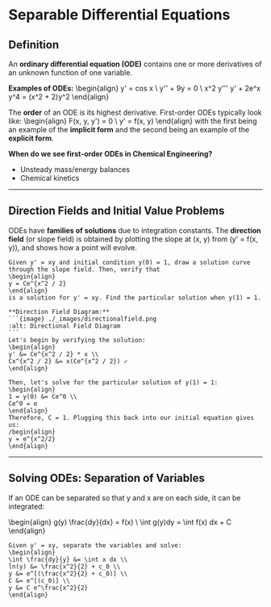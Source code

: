 # Separable Differential Equations
## Definition

An **ordinary differential equation (ODE)** contains one or more derivatives of an unknown function of one variable.

**Examples of ODEs:**
\begin{align} 
y' = cos x \\
y'' + 9y = 0 \\
x^2 y''' y' + 2e^x y^4 = (x^2 + 2)y^2
\end{align}
                                                                                                                  
The **order** of an ODE is its highest derivative. First-order ODEs typically look like:
\begin{align}
F(x, y, y') = 0 \\
y' = f(x, y)
\end{align}
with the first being an example of the **implicit form** and the second being an example of the **explicit form**.

**When do we see first-order ODEs in Chemical Engineering?**
- Unsteady mass/energy balances
- Chemical kinetics

---

## Direction Fields and Initial Value Problems

ODEs have **families of solutions** due to integration constants. The **direction field** (or slope field) is obtained by plotting the slope at (x, y) from (y' = f(x, y)), and shows how a point will evolve.

````{example} Initial Value Problem
Given y' = xy and initial condition y(0) = 1, draw a solution curve through the slope field. Then, verify that
\begin{align}
y = Ce^{x^2 / 2}
\end{align}
is a solution for y' = xy. Find the particular solution when y(1) = 1.

**Direction Field Diagram:**
```{image} ./_images/directionalfield.png
:alt: Directional Field Diagram
```
Let's begin by verifying the solution:
\begin{align}
y' &= Ce^{x^2 / 2} * x \\
Cx^{x^2 / 2} &= x(Ce^{x^2 / 2}) ✓
\end{align}

Then, let's solve for the particular solution of y(1) = 1:
\begin{align}
1 = y(0) &= Ce^0 \\
Ce^0 = e
\end{align}
Therefore, C = 1. Plugging this back into our initial equation gives us:
/begin{align}
y = e^{x^2/2}
\end{align}

````

___

## Solving ODEs: Separation of Variables

If an ODE can be separated so that y and x are on each side, it can be integrated:

\begin{align}
g(y) \frac{dy}{dx} = f(x) \\
\int g(y)dy = \int f(x) dx + C
\end{align}

````{example} Separation of Variables
Given y' = xy, separate the variables and solve:
\begin{align}
\int \frac{dy}{y} &= \int x dx \\
ln(y) &= \frac{x^2}{2} + c_0 \\
y &= e^[(\frac{x^2}{2} + c_0)] \\
C &= e^[(c_0)] \\
y &= C e^\frac{x^2}{2}
\end{align}
````